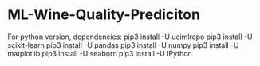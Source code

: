 # ML-Wine-Quality-Prediciton
For python version, dependencies:
pip3 install -U ucimlrepo
pip3 install -U scikit-learn
pip3 install -U pandas
pip3 install -U numpy
pip3 install -U matplotlib
pip3 install -U seaborn
pip3 install -U IPython
